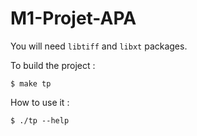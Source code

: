 # M1-Projet-APA

You will need ```libtiff``` and ```libxt``` packages.

To build the project :

```
$ make tp
```

How to use it :
```
$ ./tp --help
```


